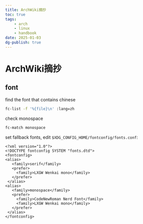 ```yaml
---
title: ArchWiki摘抄
toc: true
tags:
    - arch
    - linux
    - handbook
date: 2025-01-03
dg-publish: true
---
```


# ArchWiki摘抄


## font

find the font that contains chinese

```sh
fc-list -f '%{file}\n' :lang=zh
```

check monospace

```sh
fc-match monospace
```

set fallback fonts, edit `$XDG_CONFIG_HOME/fontconfig/fonts.conf`:

```text
<?xml version="1.0"?>
<!DOCTYPE fontconfig SYSTEM "fonts.dtd">
<fontconfig>
<alias>
   <family>serif</family>
   <prefer>
     <family>LXGW Wenkai mono</family>
   </prefer>
 </alias>
<alias>
   <family>monospace</family>
   <prefer>
     <family>CodeNewRoman Nerd Font</family>
     <family>LXGW Wenkai mono</family>
   </prefer>
 </alias>
</fontconfig>

```
